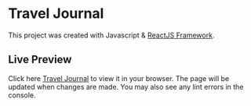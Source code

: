 # Travel Journal

This project was created with Javascript & [ReactJS Framework](https://github.com/facebook/create-react-app).

## Live Preview

Click here  [Travel Journal](https://fadayopaul.github.io/travel-journal/) to view it in your browser.
The page will be updated when changes are made.
You may also see any lint errors in the console.
